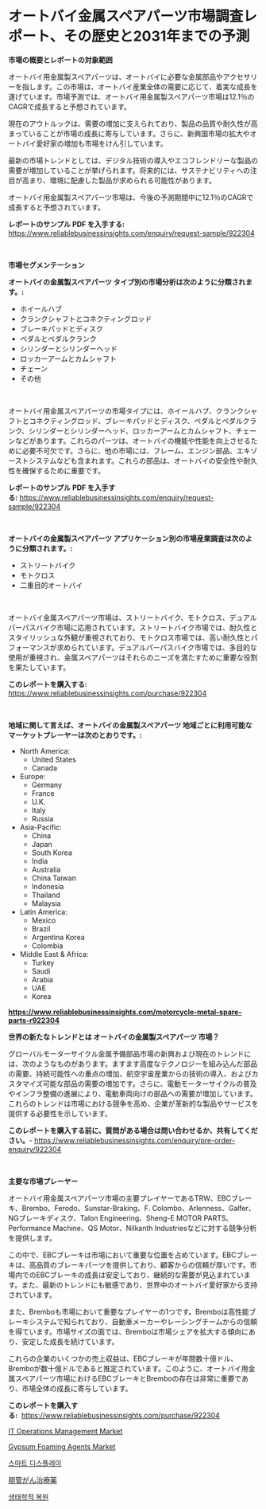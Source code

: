 <p><h1>オートバイ金属スペアパーツ市場調査レポート、その歴史と2031年までの予測</h1></p><p><strong>市場の概要とレポートの対象範囲</strong></p>
<p><p>オートバイ用金属製スペアパーツは、オートバイに必要な金属部品やアクセサリーを指します。この市場は、オートバイ産業全体の需要に応じて、着実な成長を遂げています。市場予測では、オートバイ用金属製スペアパーツ市場は12.1％のCAGRで成長すると予想されています。</p><p>現在のアウトルックは、需要の増加に支えられており、製品の品質や耐久性が高まっていることが市場の成長に寄与しています。さらに、新興国市場の拡大やオートバイ愛好家の増加も市場をけん引しています。</p><p>最新の市場トレンドとしては、デジタル技術の導入やエコフレンドリーな製品の需要が増加していることが挙げられます。将来的には、サステナビリティへの注目が高まり、環境に配慮した製品が求められる可能性があります。</p><p>オートバイ用金属製スペアパーツ市場は、今後の予測期間中に12.1％のCAGRで成長すると予想されています。</p></p>
<p><strong>レポートのサンプル PDF を入手する:</strong> <a href="https://www.reliablebusinessinsights.com/enquiry/request-sample/922304">https://www.reliablebusinessinsights.com/enquiry/request-sample/922304</a></p>
<p>&nbsp;</p>
<p><strong>市場セグメンテーション</strong></p>
<p><strong>オートバイの金属製スペアパーツ タイプ別の市場分析は次のように分類されます。:</strong></p>
<p><ul><li>ホイールハブ</li><li>クランクシャフトとコネクティングロッド</li><li>ブレーキパッドとディスク</li><li>ペダルとペダルクランク</li><li>シリンダーとシリンダーヘッド</li><li>ロッカーアームとカムシャフト</li><li>チェーン</li><li>その他</li></ul></p>
<p>&nbsp;</p>
<p><p>オートバイ用金属スペアパーツの市場タイプには、ホイールハブ、クランクシャフトとコネクティングロッド、ブレーキパッドとディスク、ペダルとペダルクランク、シリンダーとシリンダーヘッド、ロッカーアームとカムシャフト、チェーンなどがあります。これらのパーツは、オートバイの機能や性能を向上させるために必要不可欠です。さらに、他の市場には、フレーム、エンジン部品、エキゾーストシステムなども含まれます。これらの部品は、オートバイの安全性や耐久性を確保するために重要です。</p></p>
<p><strong>レポートのサンプル PDF を入手する:</strong>&nbsp;<a href="https://www.reliablebusinessinsights.com/enquiry/request-sample/922304">https://www.reliablebusinessinsights.com/enquiry/request-sample/922304</a></p>
<p>&nbsp;</p>
<p><strong> オートバイの金属製スペアパーツ アプリケーション別の市場産業調査は次のように分類されます。:</strong></p>
<p><ul><li>ストリートバイク</li><li>モトクロス</li><li>二重目的オートバイ</li></ul></p>
<p>&nbsp;</p>
<p><p>オートバイ金属スペアパーツ市場は、ストリートバイク、モトクロス、デュアルパーパスバイク市場に応用されています。ストリートバイク市場では、耐久性とスタイリッシュな外観が重視されており、モトクロス市場では、高い耐久性とパフォーマンスが求められています。デュアルパーパスバイク市場では、多目的な使用が重視され、金属スペアパーツはそれらのニーズを満たすために重要な役割を果たしています。</p></p>
<p><strong>このレポートを購入する:</strong>&nbsp; <a href="https://www.reliablebusinessinsights.com/purchase/922304">https://www.reliablebusinessinsights.com/purchase/922304</a></p>
<p>&nbsp;</p>
<p><strong>地域に関して言えば、オートバイの金属製スペアパーツ 地域ごとに利用可能なマーケットプレーヤーは次のとおりです。:</strong></p>
<p><ul>
    <li>
        North America:
        <ul>
            <li>United States</li>
            <li>Canada</li>
        </ul>
    </li>
    <li>
        Europe:
        <ul>
            <li>Germany</li>
            <li>France</li>
            <li>U.K.</li>
            <li>Italy</li>
            <li>Russia</li>
        </ul>
    </li>
    <li>
        Asia-Pacific:
        <ul>
            <li>China</li>
            <li>Japan</li>
            <li>South Korea</li>
            <li>India</li>
            <li>Australia</li>
            <li>China Taiwan</li>
            <li>Indonesia</li>
            <li>Thailand</li>
            <li>Malaysia</li>
        </ul>
    </li>
    <li>
        Latin America:
        <ul>
            <li>Mexico</li>
            <li>Brazil</li>
            <li>Argentina Korea</li>
            <li>Colombia</li>
        </ul>
    </li>
    <li>
        Middle East & Africa:
        <ul>
            <li>Turkey</li>
            <li>Saudi</li>
            <li>Arabia</li>
            <li>UAE</li>
            <li>Korea</li>
        </ul>
    </li>
    </ul></p>
<p><strong><a href="https://www.reliablebusinessinsights.com/motorcycle-metal-spare-parts-r922304">https://www.reliablebusinessinsights.com/motorcycle-metal-spare-parts-r922304</a></strong>&nbsp;</p>
<p><strong>世界の新たなトレンドとは オートバイの金属製スペアパーツ 市場？</strong></p>
<p><p>グローバルモーターサイクル金属予備部品市場の新興および現在のトレンドには、次のようなものがあります。ますます高度なテクノロジーを組み込んだ部品の需要、持続可能性への重点の増加、航空宇宙産業からの技術の導入、およびカスタマイズ可能な部品の需要の増加です。さらに、電動モーターサイクルの普及やインフラ整備の進展により、電動車両向けの部品への需要が増加しています。これらのトレンドは市場における競争を高め、企業が革新的な製品やサービスを提供する必要性を示しています。</p></p>
<p><strong>このレポートを購入する前に、質問がある場合は問い合わせるか、共有してください。</strong>- <a href="https://www.reliablebusinessinsights.com/enquiry/pre-order-enquiry/922304">https://www.reliablebusinessinsights.com/enquiry/pre-order-enquiry/922304</a></p>
<p>&nbsp;</p>
<p><strong>主要な市場プレーヤー</strong></p>
<p><p>オートバイ用金属スペアパーツ市場の主要プレイヤーであるTRW、EBCブレーキ、Brembo、Ferodo、Sunstar-Braking、F. Colombo、Arlenness、Galfer、NGブレーキディスク、Talon Engineering、Sheng-E MOTOR PARTS、Performance Machine、QS Motor、Nilkanth Industriesなどに対する競争分析を提供します。</p><p>この中で、EBCブレーキは市場において重要な位置を占めています。EBCブレーキは、高品質のブレーキパーツを提供しており、顧客からの信頼が厚いです。市場内でのEBCブレーキの成長は安定しており、継続的な需要が見込まれています。また、最新のトレンドにも敏感であり、世界中のオートバイ愛好家から支持されています。</p><p>また、Bremboも市場において重要なプレイヤーの1つです。Bremboは高性能ブレーキシステムで知られており、自動車メーカーやレーシングチームからの信頼を得ています。市場サイズの面では、Bremboは市場シェアを拡大する傾向にあり、安定した成長を続けています。</p><p>これらの企業のいくつかの売上収益は、EBCブレーキが年間数十億ドル、Bremboが数十億ドルであると推定されています。このように、オートバイ用金属スペアパーツ市場におけるEBCブレーキとBremboの存在は非常に重要であり、市場全体の成長に寄与しています。</p></p>
<p><strong>このレポートを購入する:</strong>&nbsp;&nbsp;<a href="https://www.reliablebusinessinsights.com/purchase/922304">https://www.reliablebusinessinsights.com/purchase/922304</a></p>
<p><p><a href="https://github.com/nancykennedykellievqfqt2/Market-Research-Report-List-2/blob/main/it-operations-management-market.md">IT Operations Management Market</a></p><p><a href="https://www.linkedin.com/pulse/gypsum-foaming-agents-market-comprehensive-report-its-share-gezgf">Gypsum Foaming Agents Market</a></p><p><a href="https://medium.com/@felipegrrady654556/%EC%8A%A4%EB%A7%88%ED%8A%B8-%EB%94%94%EC%8A%A4%ED%94%8C%EB%A0%88%EC%9D%B4-%EC%8B%9C%EC%9E%A5-%ED%86%B5%EC%B0%B0-%EC%8B%9C%EC%9E%A5-%ED%8A%B8%EB%A0%8C%EB%93%9C-%EC%84%B1%EC%9E%A5-2024%EB%85%84%EB%B6%80%ED%84%B0-2031%EB%85%84%EA%B9%8C%EC%A7%80-%EC%98%88%EC%B8%A1%EB%90%9C-%EA%B2%83-82e161bd6378">스마트 디스플레이</a></p><p><a href="https://github.com/RudyBoyer2017/Market-Research-Report-List-1/blob/main/315604980754.md">胆管がん治療薬</a></p><p><a href="https://github.com/durgin521/Market-Research-Report-List-1/blob/main/428569075157.md">생태학적 복원</a></p></p>